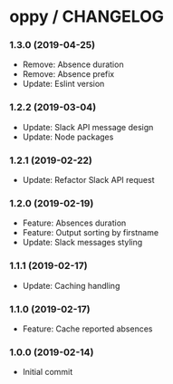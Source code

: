 # oppy / CHANGELOG


### 1.3.0 (2019-04-25)

* Remove: Absence duration
* Remove: Absence prefix
* Update: Eslint version


### 1.2.2 (2019-03-04)

* Update: Slack API message design
* Update: Node packages


### 1.2.1 (2019-02-22)

* Update: Refactor Slack API request


### 1.2.0 (2019-02-19)

* Feature: Absences duration
* Feature: Output sorting by firstname
* Update: Slack messages styling


### 1.1.1 (2019-02-17)

* Update: Caching handling


### 1.1.0 (2019-02-17)

* Feature: Cache reported absences


### 1.0.0 (2019-02-14)

* Initial commit
